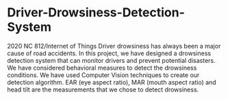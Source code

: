 # Driver-Drowsiness-Detection-System
2020 NC 812/Internet of Things
Driver drowsiness has always been a major cause of road accidents. In this project, we have designed a drowsiness detection system that can monitor drivers and prevent potential disasters. We have considered behavioral measures to detect the drowsiness conditions. We have used Computer Vision techniques to create our detection algorithm. EAR (eye
aspect ratio), MAR (mouth aspect ratio) and head tilt are the measurements that we chose to detect drowsiness.
